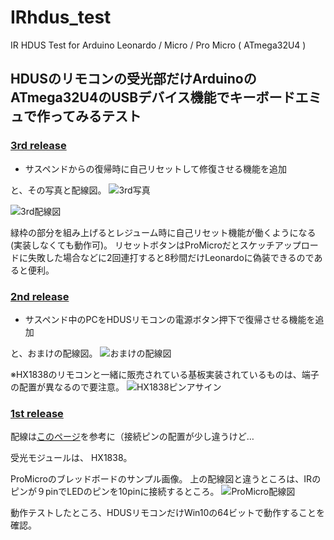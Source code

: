 # IRhdus_test
IR HDUS Test for Arduino Leonardo / Micro / Pro Micro ( ATmega32U4 )

## HDUSのリモコンの受光部だけArduinoのATmega32U4のUSBデバイス機能でキーボードエミュで作ってみるテスト

### [3rd release](../../releases/tag/3rd)

  - サスペンドからの復帰時に自己リセットして修復させる機能を追加

  と、その写真と配線図。
  ![3rd写真](https://i.imgur.com/bC9SBAB.jpg)

  ![3rd配線図](https://i.imgur.com/hqSY334.gif)

  緑枠の部分を組み上げるとレジューム時に自己リセット機能が働くようになる(実装しなくても動作可)。
  リセットボタンはProMicroだとスケッチアップロードに失敗した場合などに2回連打すると8秒間だけLeonardoに偽装できるのであると便利。


### [2nd release](../../releases/tag/2nd)

  - サスペンド中のPCをHDUSリモコンの電源ボタン押下で復帰させる機能を追加

  と、おまけの配線図。
  ![おまけの配線図](https://i.imgur.com/tsA220E.gif)


  ※HX1838のリモコンと一緒に販売されている基板実装されているものは、端子の配置が異なるので要注意。
  ![HX1838ピンアサイン](https://i.imgur.com/dunMcHS.jpg)


### [1st release](../../releases/tag/1st)

  配線は[このページ](https://ae01.alicdn.com/kf/HTB1QTkvNXXXXXbIXpXXq6xXFXXXe/220871072/HTB1QTkvNXXXXXbIXpXXq6xXFXXXe.jpg)を参考に（接続ピンの配置が少し違うけど…

  受光モジュールは、 HX1838。

  ProMicroのブレッドボードのサンプル画像。
  上の配線図と違うところは、IRのピンが９pinでLEDのピンを10pinに接続するところ。
  ![ProMicro配線図](https://i.imgur.com/jP7wmfe.jpg)

  動作テストしたところ、HDUSリモコンだけWin10の64ビットで動作することを確認。
